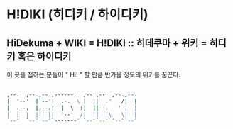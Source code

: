 # H!DIKI (히디키 / 하이디키)
## HiDekuma + WIKI = H!DIKI :: 히데쿠마 + 위키 = 히디키 혹은 하이디키
이 곳을 접하는 분들이 " Hi! " 할 만큼 반가울 정도의 위키를 꿈꾼다.
```bash
                                          
,--.  ,--.,--.,------.  ,--.,--. ,--.,--. 
|  '--'  |`--'|  .-.  \ |  ||  .'   /|  | 
|  .--.  |,--.|  |  \  :|  ||  .   ' |  | 
|  |  |  ||  ||  '--'  /|  ||  |\   \|  | 
`--'  `--'`--'`-------' `--'`--' '--'`--' 
                                          
```
